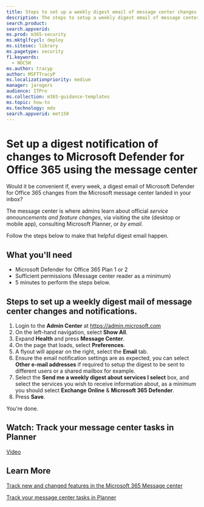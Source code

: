 ```yaml
---
title: Steps to set up a weekly digest email of message center changes for Microsoft Defender for Office 365
description: The steps to setup a weekly digest email of message center activity to stay up-to-date about changes to Microsoft Defender for Office 365.
search.product: 
search.appverid: 
ms.prod: m365-security
ms.mktglfcycl: deploy
ms.sitesec: library
ms.pagetype: security
f1.keywords: 
  - NOCSH
ms.author: tracyp
author: MSFTTracyP
ms.localizationpriority: medium
manager: jarogers
audience: ITPro
ms.collection: m365-guidance-templates
ms.topic: how-to
ms.technology: mdo
search.appverid: met150
---
```


# Set up a digest notification of changes to Microsoft Defender for Office 365 using the message center

Would it be convenient if, every week, a digest email of Microsoft Defender for Office 365 changes from the Microsoft message center landed in your inbox?

The message center is where admins learn about official *service announcements and feature changes*, via visiting the site (desktop or mobile app), consulting Microsoft Planner, or *by email*.

Follow the steps below to make that helpful digest email happen.

## What you'll need

- Microsoft Defender for Office 365 Plan 1 or 2
- Sufficient permissions (Message center reader as a minimum)
- 5 minutes to perform the steps below.

## Steps to set up a weekly digest mail of message center changes and notifications.
1. Login to the **Admin Center** at https://admin.microsoft.com
1. On the left-hand navigation, select **Show All**.
1. Expand **Health** and press **Message Center**.
1. On the page that loads, select **Preferences**.
1. A flyout will appear on the right, select the **Email** tab.
1. Ensure the email notification settings are as expected, you can select **Other e-mail addresses** if required to setup the digest to be sent to different users or a shared mailbox for example.
1. Select the **Send me a weekly digest about services I select** box, and select the services you wish to receive information about, as a minimum you should select **Exchange Online** & **Microsoft 365 Defender**.
1. Press **Save**.

You're done.

## Watch: Track your message center tasks in Planner
[Video](https://www.microsoft.com/en-us/videoplayer/embed/RE4C7Ne)

## Learn More
[Track new and changed features in the Microsoft 365 Message center](../../../admin/manage/message-center.md)

[Track your message center tasks in Planner](/office365/planner/track-message-center-tasks-planner)
